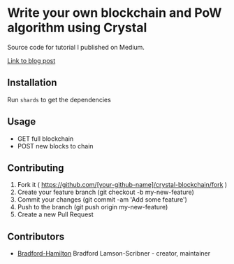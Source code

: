 # Write your own blockchain and PoW algorithm using Crystal

Source code for tutorial I published on Medium.

[Link to blog post](https://medium.com/@bradford_hamilton/write-your-own-blockchain-and-pow-algorithm-using-crystal-d53d5d9d0c52)

## Installation

Run `shards` to get the dependencies

## Usage

- GET full blockchain
- POST new blocks to chain

## Contributing

1. Fork it ( https://github.com/[your-github-name]/crystal-blockchain/fork )
2. Create your feature branch (git checkout -b my-new-feature)
3. Commit your changes (git commit -am 'Add some feature')
4. Push to the branch (git push origin my-new-feature)
5. Create a new Pull Request

## Contributors

- [Bradford-Hamilton](https://github.com/bradford-hamilton) Bradford Lamson-Scribner - creator, maintainer
